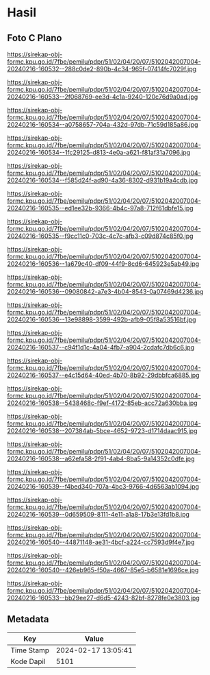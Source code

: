 # Hasil

## Foto C Plano

https://sirekap-obj-formc.kpu.go.id/7fbe/pemilu/pdpr/51/02/04/20/07/5102042007004-20240216-160532--288c0de2-890b-4c34-965f-07414fc7029f.jpg

https://sirekap-obj-formc.kpu.go.id/7fbe/pemilu/pdpr/51/02/04/20/07/5102042007004-20240216-160533--2f068769-ee3d-4c1a-9240-120c76d9a0ad.jpg

https://sirekap-obj-formc.kpu.go.id/7fbe/pemilu/pdpr/51/02/04/20/07/5102042007004-20240216-160534--a0758657-704a-432d-97db-71c59d185a86.jpg

https://sirekap-obj-formc.kpu.go.id/7fbe/pemilu/pdpr/51/02/04/20/07/5102042007004-20240216-160534--1fc29125-d813-4e0a-a621-f81af31a7096.jpg

https://sirekap-obj-formc.kpu.go.id/7fbe/pemilu/pdpr/51/02/04/20/07/5102042007004-20240216-160534--f585d24f-ad90-4a36-8302-d931b19a4cdb.jpg

https://sirekap-obj-formc.kpu.go.id/7fbe/pemilu/pdpr/51/02/04/20/07/5102042007004-20240216-160535--ed1ee32b-9366-4b4c-97a8-712f61dbfe15.jpg

https://sirekap-obj-formc.kpu.go.id/7fbe/pemilu/pdpr/51/02/04/20/07/5102042007004-20240216-160535--f9cc11c0-703c-4c7c-afb3-c09d874c85f0.jpg

https://sirekap-obj-formc.kpu.go.id/7fbe/pemilu/pdpr/51/02/04/20/07/5102042007004-20240216-160536--1a679c40-df09-44f9-8cd6-645923e5ab49.jpg

https://sirekap-obj-formc.kpu.go.id/7fbe/pemilu/pdpr/51/02/04/20/07/5102042007004-20240216-160536--09080842-a7e3-4b04-8543-0a07469d4236.jpg

https://sirekap-obj-formc.kpu.go.id/7fbe/pemilu/pdpr/51/02/04/20/07/5102042007004-20240216-160536--13e98898-3599-492b-afb9-05f8a53516bf.jpg

https://sirekap-obj-formc.kpu.go.id/7fbe/pemilu/pdpr/51/02/04/20/07/5102042007004-20240216-160537--c94f1d1c-4a04-4fb7-a904-2cdafc7db6c6.jpg

https://sirekap-obj-formc.kpu.go.id/7fbe/pemilu/pdpr/51/02/04/20/07/5102042007004-20240216-160537--e4c15d64-40ed-4b70-8b92-29dbbfca6885.jpg

https://sirekap-obj-formc.kpu.go.id/7fbe/pemilu/pdpr/51/02/04/20/07/5102042007004-20240216-160538--5438468c-f9ef-4172-85eb-acc72a630bba.jpg

https://sirekap-obj-formc.kpu.go.id/7fbe/pemilu/pdpr/51/02/04/20/07/5102042007004-20240216-160538--207384ab-5bce-4652-9723-d1714daac915.jpg

https://sirekap-obj-formc.kpu.go.id/7fbe/pemilu/pdpr/51/02/04/20/07/5102042007004-20240216-160538--a62efa58-2f91-4ab4-8ba5-9a14352c0dfe.jpg

https://sirekap-obj-formc.kpu.go.id/7fbe/pemilu/pdpr/51/02/04/20/07/5102042007004-20240216-160539--f4bed340-707a-4bc3-9766-4d6563ab1094.jpg

https://sirekap-obj-formc.kpu.go.id/7fbe/pemilu/pdpr/51/02/04/20/07/5102042007004-20240216-160539--0d659509-8111-4e11-a1a8-17b3e13fd1b8.jpg

https://sirekap-obj-formc.kpu.go.id/7fbe/pemilu/pdpr/51/02/04/20/07/5102042007004-20240216-160540--44871148-ae31-4bcf-a224-cc7593d9f4e7.jpg

https://sirekap-obj-formc.kpu.go.id/7fbe/pemilu/pdpr/51/02/04/20/07/5102042007004-20240216-160540--426eb965-f50a-4667-85e5-b6581e1696ce.jpg

https://sirekap-obj-formc.kpu.go.id/7fbe/pemilu/pdpr/51/02/04/20/07/5102042007004-20240216-160533--bb29ee27-d6d5-4243-82bf-8278fe0e3803.jpg


## Metadata

| Key        | Value               |
| ---------- | ------------------- |
| Time Stamp | 2024-02-17 13:05:41 |
| Kode Dapil | 5101                |



